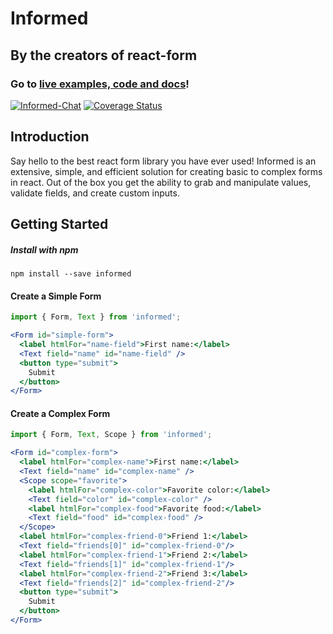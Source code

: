 # Informed

## By the creators of react-form

### Go to [live examples, code and docs](https://joepuzzo.github.io/informed)!

[![Informed-Chat](https://img.shields.io/badge/slack-informed--chat-blue.svg)](https://spectrum.chat/informed)
[![Coverage Status](https://coveralls.io/repos/github/joepuzzo/informed/badge.svg?branch=master)](https://coveralls.io/github/joepuzzo/informed?branch=master)

## Introduction

Say hello to the best react form library you have ever used! Informed is an extensive, simple, and efficient solution for creating basic to complex forms in react. Out of the box you get the ability to grab and manipulate values, validate fields, and create custom inputs.

## Getting Started

##### Install with npm
```
npm install --save informed
```

#### Create a Simple Form

```jsx
import { Form, Text } from 'informed';

<Form id="simple-form">
  <label htmlFor="name-field">First name:</label>
  <Text field="name" id="name-field" />
  <button type="submit">
    Submit
  </button>
</Form>
```

#### Create a Complex Form

```jsx
import { Form, Text, Scope } from 'informed';

<Form id="complex-form">
  <label htmlFor="complex-name">First name:</label>
  <Text field="name" id="complex-name" />
  <Scope scope="favorite">
    <label htmlFor="complex-color">Favorite color:</label>
    <Text field="color" id="complex-color" />
    <label htmlFor="complex-food">Favorite food:</label>
    <Text field="food" id="complex-food" />
  </Scope>
  <label htmlFor="complex-friend-0">Friend 1:</label>
  <Text field="friends[0]" id="complex-friend-0"/>
  <label htmlFor="complex-friend-1">Friend 2:</label>
  <Text field="friends[1]" id="complex-friend-1"/>
  <label htmlFor="complex-friend-2">Friend 3:</label>
  <Text field="friends[2]" id="complex-friend-2"/>
  <button type="submit">
    Submit
  </button>
</Form>
```
